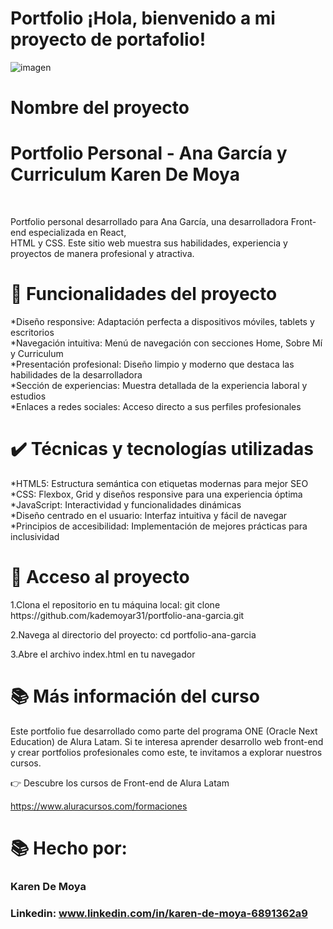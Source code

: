 # Portfolio ¡Hola, bienvenido a mi proyecto de portafolio!

![imagen](https://cdn1.gnarususercontent.com.br/6/450324/9facae6f-79bf-48f3-b3a9-b4f9284802d7.png)  


<h1>Nombre del proyecto</h1><h1>
  
<h1>Portfolio Personal - Ana García y Curriculum Karen De Moya </h1><br>

Portfolio personal desarrollado para Ana García, una desarrolladora Front-end especializada en React,<br>
HTML y CSS. Este sitio web muestra sus habilidades, experiencia y proyectos de manera profesional y atractiva.

<h1>🔨 Funcionalidades del proyecto</h1>

<p>*Diseño responsive: Adaptación perfecta a dispositivos móviles, tablets y escritorios<br>
*Navegación intuitiva: Menú de navegación con secciones Home, Sobre Mí y Curriculum<br>
*Presentación profesional: Diseño limpio y moderno que destaca las habilidades de la desarrolladora<br>
*Sección de experiencias: Muestra detallada de la experiencia laboral y estudios<br>
*Enlaces a redes sociales: Acceso directo a sus perfiles profesionales</p>

<h1>✔️ Técnicas y tecnologías utilizadas</h1>
<p>*HTML5: Estructura semántica con etiquetas modernas para mejor SEO<br>
*CSS: Flexbox, Grid y diseños responsive para una experiencia óptima<br>
*JavaScript: Interactividad y funcionalidades dinámicas<br>
*Diseño centrado en el usuario: Interfaz intuitiva y fácil de navegar<br>
*Principios de accesibilidad: Implementación de mejores prácticas para inclusividad</p>

<h1>📁 Acceso al proyecto</h1>
<p>1.Clona el repositorio en tu máquina local:
git clone https://github.com/kademoyar31/portfolio-ana-garcia.git</p>
<p>2.Navega al directorio del proyecto:
cd portfolio-ana-garcia</p>
<p>3.Abre el archivo index.html en tu navegador</p>

<h1>📚 Más información del curso</h1>
<p>Este portfolio fue desarrollado como parte del programa ONE (Oracle Next Education) de Alura Latam. Si te interesa aprender desarrollo web front-end y crear portfolios profesionales como este, te invitamos a explorar nuestros cursos.

👉 Descubre los cursos de Front-end de Alura Latam</p>
      https://www.aluracursos.com/formaciones

<h1>📚 Hecho por:</h1>

### Karen De Moya 

### Linkedin: www.linkedin.com/in/karen-de-moya-6891362a9
